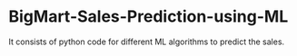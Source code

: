 # BigMart-Sales-Prediction-using-ML
It consists of python code for different ML algorithms to predict the sales.
